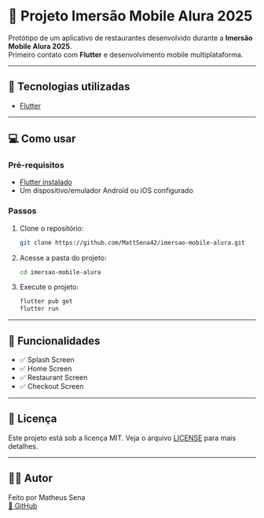# 📁 Projeto Imersão Mobile Alura 2025

Protótipo de um aplicativo de restaurantes desenvolvido durante a **Imersão Mobile Alura 2025**.  
Primeiro contato com **Flutter** e desenvolvimento mobile multiplataforma.

---

## 🚀 Tecnologias utilizadas

- [Flutter](https://flutter.dev/)

---

## 💻 Como usar

### Pré-requisitos

- [Flutter instalado](https://docs.flutter.dev/get-started/install)
- Um dispositivo/emulador Android ou iOS configurado

### Passos

1. Clone o repositório:
   ```bash
   git clone https://github.com/MattSena42/imersao-mobile-alura.git
   ```

2. Acesse a pasta do projeto:
   ```bash
   cd imersao-mobile-alura
   ```

3. Execute o projeto:
   ```bash
   flutter pub get
   flutter run
   ```

---

## 🧠 Funcionalidades

- ✅ Splash Screen
- ✅ Home Screen
- ✅ Restaurant Screen
- ✅ Checkout Screen

---

## 📝 Licença

Este projeto está sob a licença MIT. Veja o arquivo [LICENSE](LICENSE) para mais detalhes.

---

## 👨‍💻 Autor

Feito por Matheus Sena  
[🔗 GitHub](https://github.com/MattSena42)  
